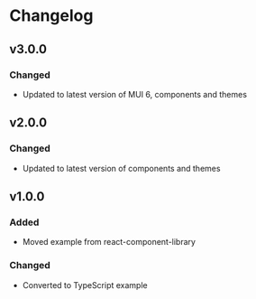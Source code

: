 # Changelog

## v3.0.0

### Changed

-   Updated to latest version of MUI 6, components and themes

## v2.0.0

### Changed

-   Updated to latest version of components and themes

## v1.0.0

### Added

-   Moved example from react-component-library

### Changed

-   Converted to TypeScript example
